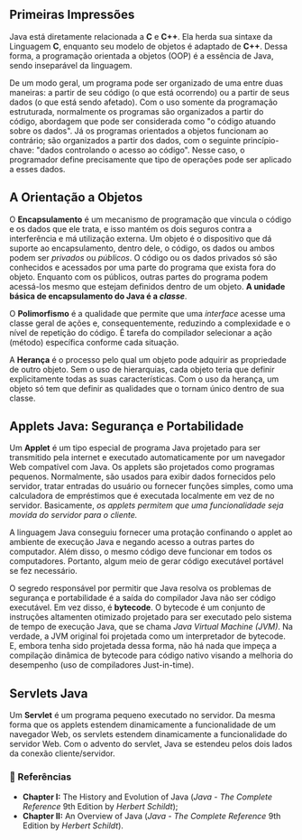 ## Primeiras Impressões

Java está diretamente relacionada a **C** e **C++**. Ela herda sua sintaxe da Linguagem **C**, enquanto seu modelo de objetos é adaptado de **C++**. Dessa forma, a programação orientada a objetos (OOP) é a essência de Java, sendo inseparável da linguagem. 

De um modo geral, um programa pode ser organizado de uma entre duas maneiras: a partir de seu código (o que está ocorrendo) ou a partir de seus dados (o que está sendo afetado). Com o uso somente da programação estruturada, normalmente os programas são organizados a partir do código, abordagem que pode ser considerada como "o código atuando sobre os dados". Já os programas orientados a objetos funcionam ao contrário; são organizados a partir dos dados, com o seguinte princípio-chave: "dados controlando o acesso ao código". Nesse caso, o programador define precisamente que tipo de operações pode ser aplicado a esses dados.

## A Orientação a Objetos

O **Encapsulamento** é um mecanismo de programação que vincula o código e os dados que ele trata, e isso mantém os dois seguros contra a interferência e má utilização externa. Um objeto é o dispositivo que dá suporte ao encapsulamento, dentro dele, o código, os dados ou ambos podem ser *privados* ou *públicos*. O código ou os dados privados só são conhecidos e acessados por uma parte do programa que exista fora do objeto. Enquanto com os públicos, outras partes do programa podem acessá-los mesmo que estejam definidos dentro de um objeto. **A unidade básica de encapsulamento do Java é a _classe_**.

O **Polimorfismo** é a qualidade que permite que uma *interface* acesse uma classe geral de ações e, consequentemente, reduzindo a complexidade e o nível de repetição do código. É tarefa do compilador selecionar a ação (método) específica conforme cada situação.

A **Herança** é o processo pelo qual um objeto pode adquirir as propriedade de outro objeto. Sem o uso de hierarquias, cada objeto teria que definir explicitamente todas as suas características. Com o uso da herança, um objeto só tem que definir as qualidades que o tornam único dentro de sua classe.

## Applets Java: Segurança e Portabilidade

Um **Applet** é um tipo especial de programa Java projetado para ser transmitido pela internet e executado automaticamente por um navegador Web compatível com Java. Os applets são projetados como programas pequenos. Normalmente, são usados para exibir dados fornecidos pelo servidor, tratar entradas do usuário ou fornecer funções simples, como uma calculadora de empréstimos que é executada localmente em vez de no servidor. Basicamente, *os applets permitem que uma funcionalidade seja movida do servidor para o cliente.* 

A linguagem Java conseguiu fornecer uma protação confinando o applet ao ambiente de execução Java e negando acesso a outras partes do computador. Além disso, o mesmo código deve funcionar em todos os computadores. Portanto, algum meio de gerar código executável portável se fez necessário.

O segredo responsável por permitir que Java resolva os problemas de segurança e portabilidade é a saída do compilador Java não ser código executável. Em vez disso, é **bytecode**. O bytecode é um conjunto de instruções altamenten otimizado projetado para ser executado pelo sistema de tempo de execução Java, que se chama *Java Virtual Machine (JVM)*. Na verdade, a JVM original foi projetada como um interpretador de bytecode. E, embora tenha sido projetada dessa forma, não há nada que impeça a compilação dinâmica de bytecode para código nativo visando a melhoria do desempenho (uso de compiladores Just-in-time).

## Servlets Java

Um **Servlet** é um programa pequeno executado no servidor. Da mesma forma que os applets estendem dinamicamente a funcionalidade de um navegador Web, os servlets estendem dinamicamente a funcionalidade do servidor Web. Com o advento do servlet, Java se estendeu pelos dois lados da conexão cliente/servidor.

### 🔗 Referências

-  **Chapter I:** The History and Evolution of Java (*Java - The Complete Reference* 9th Edition by *Herbert Schildt*);
-  **Chapter II:** An Overview of Java (*Java - The Complete Reference* 9th Edition by *Herbert Schildt*).